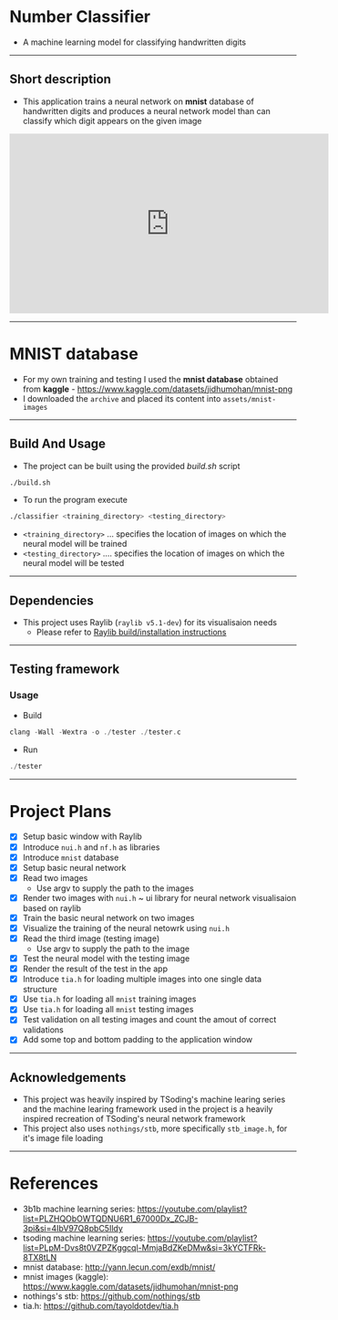 # Number Classifier

* A machine learning model for classifying handwritten digits

---

## Short description

* This application trains a neural network on **mnist** database of handwritten digits and produces a neural network model than can classify which digit appears on the given image

<p align="center">
<iframe width="560" height="315" src="https://www.youtube.com/embed/9DMgQf42sH8?si=sWk34V_T9-leWPJ-" title="YouTube video player" frameborder="0" allow="accelerometer; autoplay; clipboard-write; encrypted-media; gyroscope; picture-in-picture; web-share" referrerpolicy="strict-origin-when-cross-origin" allowfullscreen></iframe>
</p>

--- 

# MNIST database
* For my own training and testing I used the **mnist database** obtained from **kaggle** - https://www.kaggle.com/datasets/jidhumohan/mnist-png
* I downloaded the `archive` and placed its content into `assets/mnist-images`

---

## Build And Usage

* The project can be built using the provided *build.sh* script
```bash
./build.sh
```
* To run the program execute
```bash
./classifier <training_directory> <testing_directory>
```
* `<training_directory>` ... specifies the location of images on which the neural model will be trained
* `<testing_directory>` .... specifies the location of images on which the neural model will be tested
---

## Dependencies
* This project uses Raylib (`raylib v5.1-dev`) for its visualisaion needs
    * Please refer to [Raylib build/installation instructions](https://github.com/raysan5/raylib?tab=readme-ov-file#build-and-installation) 

---

## Testing framework

### Usage

* Build
```c
clang -Wall -Wextra -o ./tester ./tester.c
```
* Run
```c
./tester
```

---

# Project Plans
* [x] Setup basic window with Raylib
* [x] Introduce `nui.h` and `nf.h` as libraries
* [x] Introduce `mnist` database
* [x] Setup basic neural network
* [x] Read two images
    * Use argv to supply the path to the images
* [x] Render two images with `nui.h` ~ ui library for neural network visualisaion based on raylib 
* [x] Train the basic neural network on two images
* [x] Visualize the training of the neural netowrk using `nui.h`
* [x] Read the third image (testing image)
    * Use argv to supply the path to the image
* [x] Test the neural model with the testing image
* [x] Render the result of the test in the app
* [x] Introduce `tia.h` for loading multiple images into one single data structure 
* [x] Use `tia.h` for loading all `mnist` training images
* [x] Use `tia.h` for loading all `mnist` testing images
* [x] Test validation on all testing images and count the amout of correct validations
* [x] Add some top and bottom padding to the application window

---

## Acknowledgements

* This project was heavily inspired by TSoding's machine learing series and the machine learing framework used in the project is a heavily inspired recreation of TSoding's neural network framework
* This project also uses `nothings/stb`, more specifically `stb_image.h`, for it's image file loading

---

# References
* 3b1b machine learning series: https://youtube.com/playlist?list=PLZHQObOWTQDNU6R1_67000Dx_ZCJB-3pi&si=4IbV97Q8pbC5Ildy
* tsoding machine learning series: https://youtube.com/playlist?list=PLpM-Dvs8t0VZPZKggcql-MmjaBdZKeDMw&si=3kYCTFRk-8TX8tLN
* mnist database: http://yann.lecun.com/exdb/mnist/
* mnist images (kaggle): https://www.kaggle.com/datasets/jidhumohan/mnist-png
* nothings's stb: https://github.com/nothings/stb
* tia.h: https://github.com/tayoldotdev/tia.h
